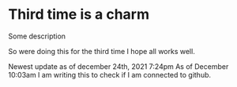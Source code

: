 # Third time is a charm

Some description

So were doing this for the third time I hope all works well. 

Newest update as of december 24th, 2021 7:24pm
As of December 10:03am I am writing this to check if I am connected to github.
